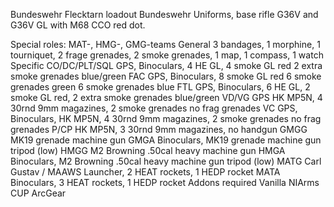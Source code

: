 ﻿Bundeswehr Flecktarn loadout
Bundeswehr Uniforms, base rifle G36V and G36V GL with M68 CCO red dot.

Special roles:
MAT-, HMG-, GMG-teams
General
3 bandages,
1 morphine,
1 tourniquet,
2 frage grenades,
2 smoke grenades,
1 map,
1 compass,
1 watch
Specific
CO/DC/PLT/SQL
GPS,
Binoculars,
4 HE GL,
4 smoke GL red
2 extra smoke grenades blue/green
FAC
GPS,
Binoculars,
8 smoke GL red
6 smoke grenades green
6 smoke grenades blue
FTL
GPS,
Binoculars,
6 HE GL,
2 smoke GL red,
2 extra smoke grenades blue/green
VD/VG
GPS
HK MP5N,
4 30rnd 9mm magazines,
2 smoke grenades
no frag grenades
VC
GPS,
Binoculars,
HK MP5N,
4 30rnd 9mm magazines,
2 smoke grenades
no frag grenades
P/CP
HK MP5N,
3 30rnd 9mm magazines,
no handgun
GMGG
MK19 grenade machine gun
GMGA
Binoculars,
MK19 grenade machine gun tripod (low)
HMGG
M2 Browning .50cal heavy machine gun
HMGA
Binoculars,
M2 Browning .50cal heavy machine gun tripod (low)
MATG
Carl Gustav / MAAWS Launcher,
2 HEAT rockets,
1 HEDP rocket
MATA
Binoculars,
3 HEAT rockets,
1 HEDP rocket
Addons required
Vanilla
NIArms
CUP
ArcGear
